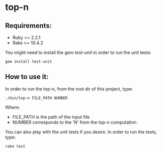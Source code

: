 # top-n

## Requirements:

- Ruby >= 2.2.1
- Rake >= 10.4.2

You might need to install the gem _test-unit_ in order to run the unit tests:
```
gem install test-unit
```

## How to use it:

In order to run the top-n, from the root dir of this project, type:
```
./bin/top-n FILE_PATH NUMBER
```
Where:
* FILE_PATH is the path of the input file
* NUMBER corresponds to the 'N' from the top-n computation 

You can also play with the unit tests if you desire. In order to run the tests, type:
```
rake test
```
